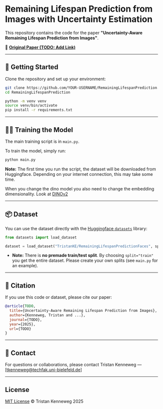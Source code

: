 # Remaining Lifespan Prediction from Images with Uncertainty Estimation

This repository contains the code for the paper
**"Uncertainty-Aware Remaining Lifespan Prediction from Images"**.

📄 **[Original Paper (TODO: Add Link)](TODO)**

---

## 🚀 Getting Started

Clone the repository and set up your environment:

```bash
git clone https://github.com/YOUR-USERNAME/RemainingLifespanPrediction.git
cd RemainingLifespanPrediction

python -m venv venv
source venv/bin/activate
pip install -r requirements.txt
```

---

## 🏋️‍♂️ Training the Model

The main training script is in `main.py`.

To train the model, simply run:

```bash
python main.py
```

**Note:**
The first time you run the script, the dataset will be downloaded from Huggingface. Depending on your internet connection, this may take some time.

When you change the dino model you also need to change the embedding dimensionality. Look at [DINOv2](https://github.com/facebookresearch/dinov2)

---

## 📦 Dataset

You can use the dataset directly with the [Huggingface `datasets`](https://huggingface.co/docs/datasets) library:

```python
from datasets import load_dataset

dataset = load_dataset("TristanKE/RemainingLifespanPredictionFaces", split="train")
```

* **Note:**
  There is **no premade train/test split**.
  By choosing `split="train"` you get the entire dataset.
  Please create your own splits (see `main.py` for an example).

---

## 📄 Citation

If you use this code or dataset, please cite our paper:

```bibtex
@article{TODO,
  title={Uncertainty-Aware Remaining Lifespan Prediction from Images},
  author={Kenneweg, Tristan and ...},
  journal={TODO},
  year={2025},
  url={TODO}
}
```

---


## 📧 Contact

For questions or collaborations, please contact
Tristan Kenneweg — \[tkenneweg@techfak.uni-bielefeld.de]

---

## License

[MIT License](LICENSE)
© Tristan Kenneweg 2025
